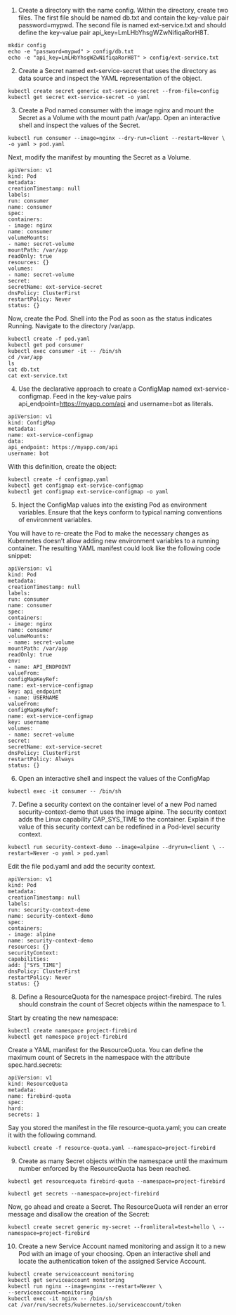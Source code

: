 1. Create a directory with the name config. Within the directory, create two files. The first file should be named db.txt and contain the key-value pair password=mypwd. The second file is named ext-service.txt and should define the key-value pair api_key=LmLHbYhsgWZwNifiqaRorH8T.

```
mkdir config
echo -e "password=mypwd" > config/db.txt
echo -e "api_key=LmLHbYhsgWZwNifiqaRorH8T" > config/ext-service.txt

```
2. Create a Secret named ext-service-secret that uses the directory as data source and inspect the YAML representation of the object.
```
kubectl create secret generic ext-service-secret --from-file=config
kubectl get secret ext-service-secret -o yaml
```
3. Create a Pod named consumer with the image nginx and mount the Secret as a Volume with the mount path /var/app. Open an interactive shell and inspect the values of the Secret.

```
kubectl run consumer --image=nginx --dry-run=client --restart=Never \ -o yaml > pod.yaml
```
Next, modify the manifest by mounting the Secret as a Volume.
```
apiVersion: v1
kind: Pod
metadata:
creationTimestamp: null
labels:
run: consumer
name: consumer
spec:
containers:
- image: nginx
name: consumer
volumeMounts:
- name: secret-volume
mountPath: /var/app
readOnly: true
resources: {}
volumes:
- name: secret-volume
secret:
secretName: ext-service-secret
dnsPolicy: ClusterFirst
restartPolicy: Never
status: {}
```
Now, create the Pod. Shell into the Pod as soon as the status indicates Running. Navigate to the directory /var/app.
```
kubectl create -f pod.yaml
kubectl get pod consumer
kubectl exec consumer -it -- /bin/sh
cd /var/app
ls
cat db.txt
cat ext-service.txt
```

4. Use the declarative approach to create a ConfigMap named ext-service-configmap. Feed in the key-value pairs api_endpoint=https://myapp.com/api and username=bot as literals.
```
apiVersion: v1
kind: ConfigMap
metadata:
name: ext-service-configmap
data:
api_endpoint: https://myapp.com/api
username: bot
```
With this definition, create the object:
```
kubectl create -f configmap.yaml
kubectl get configmap ext-service-configmap
kubectl get configmap ext-service-configmap -o yaml
```

5. Inject the ConfigMap values into the existing Pod as environment variables. Ensure that the keys conform to typical naming conventions of environment variables.


You will have to re-create the Pod to make the necessary changes as Kubernetes doesn’t allow adding new environment variables to a running container. The resulting YAML manifest could look like the following code snippet:
```
apiVersion: v1
kind: Pod
metadata:
creationTimestamp: null
labels:
run: consumer
name: consumer
spec:
containers:
- image: nginx
name: consumer
volumeMounts:
- name: secret-volume
mountPath: /var/app
readOnly: true
env:
- name: API_ENDPOINT
valueFrom:
configMapKeyRef:
name: ext-service-configmap
key: api_endpoint
- name: USERNAME
valueFrom:
configMapKeyRef:
name: ext-service-configmap
key: username
volumes:
- name: secret-volume
secret:
secretName: ext-service-secret
dnsPolicy: ClusterFirst
restartPolicy: Always
status: {}
```
6. Open an interactive shell and inspect the values of the ConfigMap

```
kubectl exec -it consumer -- /bin/sh

```
7. Define a security context on the container level of a new Pod named security-context-demo that uses the image alpine. The security context adds the Linux capability CAP_SYS_TIME to the container. Explain if the value of this security context can be redefined in a Pod-level security context.

```
kubectl run security-context-demo --image=alpine --dryrun=client \ --restart=Never -o yaml > pod.yaml

```
Edit the file pod.yaml and add the security context.
```
apiVersion: v1
kind: Pod
metadata:
creationTimestamp: null
labels:
run: security-context-demo
name: security-context-demo
spec:
containers:
- image: alpine
name: security-context-demo
resources: {}
securityContext:
capabilities:
add: ["SYS_TIME"]
dnsPolicy: ClusterFirst
restartPolicy: Never
status: {}
```
8. Define a ResourceQuota for the namespace project-firebird. The rules should constrain the count of Secret objects within the namespace to 1.

Start by creating the new namespace:
```
kubectl create namespace project-firebird
kubectl get namespace project-firebird
```

Create a YAML manifest for the ResourceQuota. You can define the maximum count of Secrets in the namespace with the attribute spec.hard.secrets:
```
apiVersion: v1
kind: ResourceQuota
metadata:
name: firebird-quota
spec:
hard:
secrets: 1
```
Say you stored the manifest in the file resource-quota.yaml; you can create it with the following command.

```
kubectl create -f resource-quota.yaml --namespace=project-firebird
```

9. Create as many Secret objects within the namespace until the maximum number enforced by the ResourceQuota has been reached.
```
kubectl get resourcequota firebird-quota --namespace=project-firebird

kubectl get secrets --namespace=project-firebird
```

Now, go ahead and create a Secret. The ResourceQuota will render an error message and disallow the creation of the Secret:

```
kubectl create secret generic my-secret --fromliteral=test=hello \ --namespace=project-firebird
```

10. Create a new Service Account named monitoring and assign it to a new Pod with an image of your choosing. Open an interactive shell and locate the authentication token of the assigned Service Account.
```
kubectl create serviceaccount monitoring
kubectl get serviceaccount monitoring
kubectl run nginx --image=nginx --restart=Never \
--serviceaccount=monitoring
kubectl exec -it nginx -- /bin/sh
cat /var/run/secrets/kubernetes.io/serviceaccount/token
```


